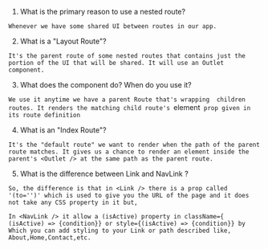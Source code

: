 1. What is the primary reason to use a nested route?

`Whenever we have some shared UI between routes in our app.`


2. What is a "Layout Route"?

`It's the parent route of some nested routes that contains just
the portion of the UI that will be shared. It will use an Outlet
component.`


3. What does the <Outlet /> component do? When do you use it?

`We use it anytime we have a parent Route that's wrapping 
children routes. It renders the matching child route's
`element` prop given in its route definition`


4. What is an "Index Route"?

`It's the "default route" we want to render when the path
of the parent route matches. It gives us a chance to render
an element inside the parent's <Outlet /> at the same path
as the parent route.`

5. What is the difference between Link and NavLink ?

`So, the difference is that in <Link /> there is a prop called '(to='')' which is used to give you the URL of the page and it does not take any CSS property in it but,`

`In <NavLink /> it allow a (isActive) property in className={ (isActive) => {condition}} or style={(isActive) => {condition}} by Which you can add styling to your Link or path described like, About,Home,Contact,etc.`